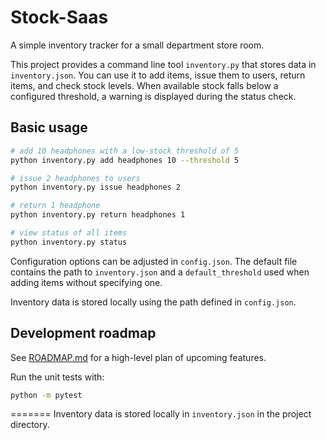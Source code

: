 # Stock-Saas

A simple inventory tracker for a small department store room.

This project provides a command line tool `inventory.py` that stores data in
`inventory.json`. You can use it to add items, issue them to users, return
items, and check stock levels. When available stock falls below a configured
threshold, a warning is displayed during the status check.


## Basic usage

```bash
# add 10 headphones with a low-stock threshold of 5
python inventory.py add headphones 10 --threshold 5

# issue 2 headphones to users
python inventory.py issue headphones 2

# return 1 headphone
python inventory.py return headphones 1

# view status of all items
python inventory.py status
```

Configuration options can be adjusted in `config.json`. The default file
contains the path to `inventory.json` and a `default_threshold` used when
adding items without specifying one.

Inventory data is stored locally using the path defined in `config.json`.

## Development roadmap

See [ROADMAP.md](ROADMAP.md) for a high-level plan of upcoming features.

Run the unit tests with:

```bash
python -m pytest
```
=======
Inventory data is stored locally in `inventory.json` in the project directory.

